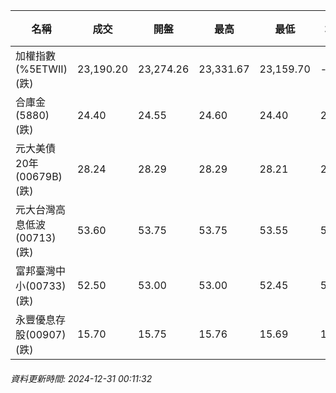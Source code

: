 | 名稱 | 成交 | 開盤 | 最高 | 最低 | 均價 | 成交金額(億) | 昨收 | 漲跌幅 | 漲跌 | 總量 | 昨量 | 振幅 |
| -------- | -------- | -------- | -------- |-------- | -------- | -------- |-------- |-------- |-------- | -------- | -------- |-------- |
|加權指數(%5ETWII) (跌)|23,190.20|23,274.26|23,331.67|23,159.70|-|2,672.74|23,275.68|0.37%|85.48|5,152,809|0|0.74%|
|合庫金(5880) (跌)|24.40|24.55|24.60|24.40|24.47|2.10|24.55|0.61%|0.15|8,599|4,648|0.81%|
|元大美債20年(00679B) (跌)|28.24|28.29|28.29|28.21|28.24|19.34|28.44|0.70%|0.20|68,493|28,364|0.28%|
|元大台灣高息低波(00713) (跌)|53.60|53.75|53.75|53.55|53.66|2.78|53.75|0.28%|0.15|5,178|4,493|0.37%|
|富邦臺灣中小(00733) (跌)|52.50|53.00|53.00|52.45|52.65|0.229|52.75|0.47%|0.25|435|511|1.04%|
|永豐優息存股(00907) (跌)|15.70|15.75|15.76|15.69|15.71|0.292|15.75|0.32%|0.05|1,856|1,785|0.44%|
###### 資料更新時間: 2024-12-31 00:11:32